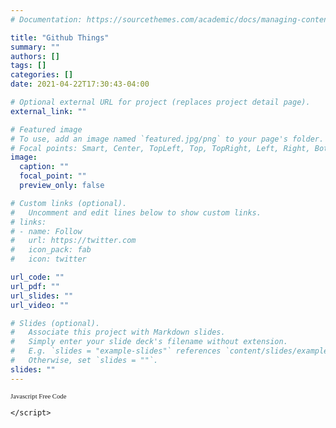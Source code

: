 ```yaml
---
# Documentation: https://sourcethemes.com/academic/docs/managing-content/

title: "Github Things"
summary: ""
authors: []
tags: []
categories: []
date: 2021-04-22T17:30:43-04:00

# Optional external URL for project (replaces project detail page).
external_link: ""

# Featured image
# To use, add an image named `featured.jpg/png` to your page's folder.
# Focal points: Smart, Center, TopLeft, Top, TopRight, Left, Right, BottomLeft, Bottom, BottomRight.
image:
  caption: ""
  focal_point: ""
  preview_only: false

# Custom links (optional).
#   Uncomment and edit lines below to show custom links.
# links:
# - name: Follow
#   url: https://twitter.com
#   icon_pack: fab
#   icon: twitter

url_code: ""
url_pdf: ""
url_slides: ""
url_video: ""

# Slides (optional).
#   Associate this project with Markdown slides.
#   Simply enter your slide deck's filename without extension.
#   E.g. `slides = "example-slides"` references `content/slides/example-slides.md`.
#   Otherwise, set `slides = ""`.
slides: ""
---
```

<script>
<!-- this script got from www.javascriptfreecode.com - Coded by: Krishna Eydat -->
<style>
html{
	height: 100%;
}

body{
	font-family: Arial;
	margin: 0px;
	height: 100%;
	--color: #2196F3;
	--bgColor: #424242;
	color: var(--color);
	background-color: var(--bgColor);
}

*{
	-webkit-touch-callout: none; /* iOS Safari */
		  -webkit-user-select: none; /* Safari */
		   -khtml-user-select: none; /* Konqueror HTML */
			 -moz-user-select: none; /* Old versions of Firefox */
			  -ms-user-select: none; /* Internet Explorer/Edge */
				  user-select: none;
}

#nav{
	position: fixed;
	transform: translateY(-70vh);
	overflow: visible;
}

canvas{
	display: none;
}

#nav > #content{
	box-sizing: border-box;
	margin: 0px;
	padding: 20vh 10px 10vh 10px;
	height: 70vh;
	box-shadow: 0 14px 28px rgba(0,0,0,0.25), 0 10px 10px rgba(0,0,0,0.22);
	background-color: #616161;
}

#nav > #content > h1{
	color: #eee;
	margin: 0px;
	text-align: center;
}

#nav > #content > div{
	margin: 30px auto;
	display: flex;
	justify-content: center;
	align-items: center;
}

#nav > #content a{
	margin: 10px;
	font-size: 20px;
}

#nav > #rope{
	width: 100vw;
	height: 100vh;
	display: block;
}

#nav > #rope > circle{
	fill: var(--bgColor);
	stroke: var(--color);
	cursor: pointer;
	-webkit-tap-highlight-color: transparent;
}

#nav > #rope > path{
	stroke: var(--color);
}

#page{
	width: 100%;
	height: 100%;
	display: flex;
	justify-content: center;
	align-items: center;
	color: var(--textColor);
}

#page > h1{
	font-size: 50px;
}
</style>

<div id="nav">
<div id="content">
<h1>Menu & Navigation</h1>
<div>
<a data-color="#2196F3" style="color: #2196F3" href="">Blue Page</a>
<a data-color="#F44336" style="color: #F44336" href="">Red Page</a>
<a data-color="#8BC34A" style="color: #8BC34A" href="">Green Page</a>
<a data-color="#FF9800" style="color: #FF9800" href="">Orange Page</a>
</div>
</div>
<svg id="rope" xmlns="http://www.w3.org/2000/svg">
<path fill="transparent" stroke-width="10px" stroke-linejoin="round" />
<circle stroke-width="10px" r="20" id="handle"></circle>
</svg>
</div>
<div id="page">
<h1>Pull</h1>
</div>

<script src='https://cdnjs.cloudflare.com/ajax/libs/matter-js/0.14.2/matter.min.js'></script>
<script id="rendered-js">
class PhysicsEngine {
  constructor() {
    this.navclosedPos = -30;
    this.navHeight = 50;
    this.canvasWidth = 500;
    this.canvasHeight = 600;
    this.initWorld();
  }

  initWorld() {
    const engine = Matter.Engine.create();
    const render = Matter.Render.create({
      element: document.body,
      engine: engine });


    let bodies = this.createBodies();
    let constraints = this.createConstraints();
    Matter.World.add(engine.world, [...bodies, ...constraints]);

    Matter.Engine.run(engine);
    Matter.Render.run(render);
  }

  createBodies() {
    this.nav = Matter.Bodies.rectangle(this.canvasWidth / 2, this.navclosedPos, this.canvasWidth, this.navHeight, { isSensor: true, inertia: Infinity, mass: 0.1 });
    this.rope = this.createRope();
    this.handle = this.rope.bodies[this.rope.bodies.length - 1];
    return [this.nav, this.rope];
  }

  createRope() {
    const ropeParts = Matter.Body.nextGroup(true);
    const rope = Matter.Composites.stack(this.canvasWidth / 2, this.navclosedPos, 8, 1, -30, 0, (x, y) => {
      return Matter.Bodies.circle(x, y, 15, {
        collisionFilter: { group: ropeParts } });

    });

    Matter.Composites.chain(rope, 0, 0.2, 0, -0.2, { stiffness: 1, damping: 0.6, length: 3 });
    return rope;
  }

  createConstraints() {
    this.fixMenuToTop = Matter.Constraint.create({
      bodyA: this.nav,
      pointA: { x: 0, y: this.navHeight / 2 },
      pointB: { x: this.canvasWidth / 2, y: this.navclosedPos },
      stiffness: 0.5,
      damping: 0.1,
      length: 0 });


    this.fixMenuToBottom = Matter.Constraint.create({
      bodyA: this.nav,
      pointA: { x: 0, y: this.navHeight / 2 },
      pointB: { x: this.canvasWidth / 2, y: 0 },
      stiffness: 0.01,
      damping: 0.1,
      length: 0 });


    const fixRopeToMenu = Matter.Constraint.create({
      bodyA: this.nav,
      pointA: { x: 0, y: this.navHeight - 20 },
      bodyB: this.rope.bodies[0],
      stiffness: 1,
      length: 0 });


    this.fixMouseToHandle = Matter.Constraint.create({
      bodyA: this.handle,
      pointB: { x: 0, y: 0 },
      stiffness: 0.000000000000001,
      length: 0 });


    return [this.fixMenuToTop, this.fixMenuToBottom, fixRopeToMenu, this.fixMouseToHandle];
  }

  grabHandle(x, y) {
    this.moveHandle(x, y);
    this.fixMouseToHandle.stiffness = 1;
  }

  moveHandle(x, y) {
    this.fixMouseToHandle.pointB.x = x;
    this.fixMouseToHandle.pointB.y = y;
  }

  releaseHandle() {
    this.fixMouseToHandle.stiffness = 0.000000000000001;
  }}


class Nav {
  constructor() {
    this.physicsEngine = new PhysicsEngine();
    this.canvasWidth = this.physicsEngine.canvasWidth;
    this.canvasHeight = this.physicsEngine.canvasHeight;

    this.navElm = document.getElementById('content');
    this.ropeContainer = document.getElementById('rope');
    this.ropeElm = this.ropeContainer.querySelector('path');
    this.handleElm = document.getElementById('handle');
    this.pullText = document.querySelector('#page > h1');
    for (let link of Array.from(document.querySelectorAll('a'))) {
      link.addEventListener('click', e => {
        e.preventDefault();
        this.navigateTo(link.getAttribute('data-color'));
      });
    }

    this.handleElm.addEventListener('mousedown', this.grab.bind(this));
    document.body.addEventListener('mousemove', this.move.bind(this));
    document.body.addEventListener('mouseup', this.release.bind(this));

    this.handleElm.addEventListener('touchstart', this.grab.bind(this));
    document.body.addEventListener('touchmove', this.move.bind(this), { passive: false });
    document.body.addEventListener('touchend', this.release.bind(this));

    this.grabbed = false;
    this.isOpen = false;
    this.shouldOpen = false;
    this.inTransition = false;

    this.onResize();
    window.addEventListener('resize', this.onResize.bind(this));

    this.render();
  }

  onResize() {
    this.width = window.innerWidth;
    this.height = window.innerHeight;
    this.ropeContainer.setAttribute('viewport', `0 0 ${this.width} ${this.height}`);
    this.navOpenPos = this.height / 10 * 6;
    this.physicsEngine.fixMenuToBottom.pointB.y = this.getCanvasY(this.navOpenPos);
  }

  grab(e) {
    let x = e.clientX || e.touches[0].clientX;
    let y = e.clientY || e.touches[0].clientY;
    this.grabbed = true;
    this.physicsEngine.grabHandle(this.getCanvasX(x), this.getCanvasY(y));
    this.inTransition = false;
    console.log(this.grabbed);
  }

  move(e) {
    e.preventDefault();

    let x = e.clientX || e.touches[0].clientX;
    let y = e.clientY || e.touches[0].clientY;
    let navPos = this.getScreenY(this.physicsEngine.nav.position.y + this.physicsEngine.navHeight / 2);
    if (navPos >= 40 && !this.isOpen && !this.inTransition) {
      this.release();
      this.open();
    } else
    if ((navPos >= this.navOpenPos + 25 || navPos <= this.navOpenPos - 10) && this.isOpen && !this.inTransition) {
      this.release();
      this.close();

    } else
    if (this.grabbed)
    this.physicsEngine.moveHandle(this.getCanvasX(x), this.getCanvasY(y));
  }

  release() {
    if (this.grabbed) {
      this.physicsEngine.releaseHandle();
      this.grabbed = false;
    }
  }

  open() {
    this.shouldOpen = true;
    this.inTransition = true;
  }

  close() {
    this.shouldOpen = false;
    this.inTransition = true;
  }

  render() {
    window.requestAnimationFrame(this.render.bind(this));

    if (this.shouldOpen && !this.isOpen) {
      if (this.physicsEngine.fixMenuToTop.stiffness >= 0.01) {
        this.physicsEngine.fixMenuToTop.stiffness -= 0.02;
        this.physicsEngine.fixMenuToBottom.stiffness += 0.02;
      } else

      this.isOpen = true;
    }

    if (!this.shouldOpen && this.isOpen) {
      if (this.physicsEngine.fixMenuToTop.stiffness <= 0.5) {
        this.physicsEngine.fixMenuToTop.stiffness += 0.03;
        this.physicsEngine.fixMenuToBottom.stiffness -= 0.03;
      } else

      this.isOpen = false;
    }

    let path = `M ${this.width / 2} ${this.getScreenY(this.physicsEngine.nav.position.y)}`;

    for (let body of this.physicsEngine.rope.bodies) {
      path += `L ${this.getScreenX(body.position.x)} ${this.getScreenY(body.position.y)}`;
    }

    let lastBody = this.physicsEngine.rope.bodies[this.physicsEngine.rope.bodies.length - 1];
    this.handleElm.setAttribute('cx', this.getScreenX(lastBody.position.x));
    this.handleElm.setAttribute('cy', this.getScreenY(lastBody.position.y));

    this.ropeElm.setAttribute('d', path);
    //console.log(this.physicsEngine.nav.position.y);
    this.navElm.style.transform = `translate(${0}px, ${this.getScreenY(this.physicsEngine.nav.position.y + this.physicsEngine.navHeight / 2)}px)`;
  }

  getScreenX(canvasX) {
    return canvasX / this.canvasWidth * this.width;
  }

  getScreenY(canvasY) {
    return canvasY / this.canvasHeight * this.height;
  }

  getCanvasX(screenX) {
    return screenX / this.width * this.canvasWidth;
  }

  getCanvasY(screenY) {
    return screenY / this.height * this.canvasHeight;
  }

  navigateTo(page) {
    document.body.style.setProperty('--color', page);
    this.close();
  }}


const nav = new Nav();
//# sourceURL=pen.js
    </script><a target="_blank" href="https://www.javascriptfreecode.com/" style="font-size: 8pt; text-decoration: none;font-family:Tahoma">Javascript Free Code</a>
    </script>
